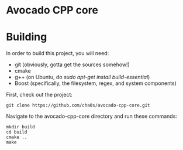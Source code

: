 # Avocado CPP core

# Building

In order to build this project, you will need:

* git (obviously, gotta get the sources somehow!)
* cmake
* g++ (on Ubuntu, do *sudo apt-get install build-essential*)
* Boost (specifically, the filesystem, regex, and system components)

First, check out the project:

```
git clone https://github.com/cha0s/avocado-cpp-core.git
```

Navigate to the avocado-cpp-core directory and run these commands:

```
mkdir build
cd build
cmake ..
make
```
